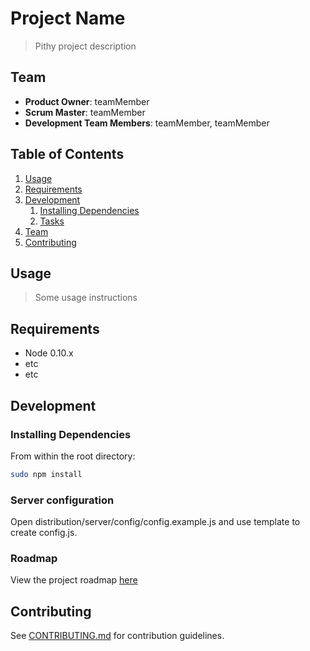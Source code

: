 # Project Name

> Pithy project description

## Team

  - __Product Owner__: teamMember
  - __Scrum Master__: teamMember
  - __Development Team Members__: teamMember, teamMember

## Table of Contents

1. [Usage](#Usage)
1. [Requirements](#requirements)
1. [Development](#development)
    1. [Installing Dependencies](#installing-dependencies)
    1. [Tasks](#tasks)
1. [Team](#team)
1. [Contributing](#contributing)

## Usage

> Some usage instructions

## Requirements

- Node 0.10.x
- etc
- etc

## Development

### Installing Dependencies

From within the root directory:

```sh
sudo npm install
```
### Server configuration

Open distribution/server/config/config.example.js and use template to create config.js.

### Roadmap

View the project roadmap [here](LINK_TO_PROJECT_ISSUES)


## Contributing

See [CONTRIBUTING.md](CONTRIBUTING.md) for contribution guidelines.
